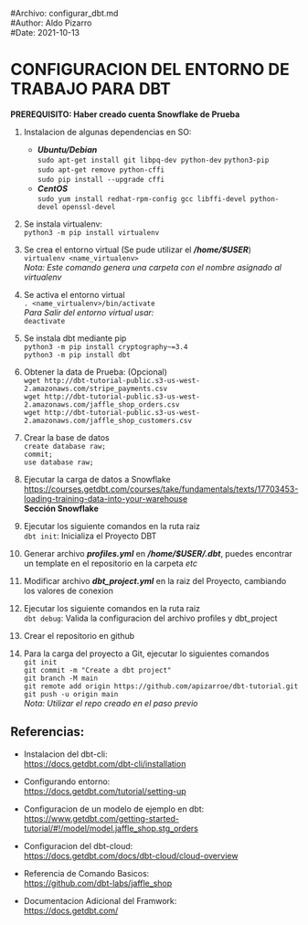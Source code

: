 #Archivo: configurar_dbt.md  
#Author: Aldo Pizarro  
#Date: 2021-10-13

# CONFIGURACION DEL ENTORNO DE TRABAJO PARA DBT

**PREREQUISITO: Haber creado cuenta Snowflake de Prueba**

1. Instalacion de algunas dependencias en SO:  
    - ***Ubuntu/Debian***  
`sudo apt-get install git libpq-dev python-dev` `python3-pip`  
`sudo apt-get remove python-cffi`  
`sudo pip install --upgrade cffi` 
    - ***CentOS***  
`sudo yum install redhat-rpm-config gcc libffi-devel python-devel openssl-devel`  

1. Se instala virtualenv:  
`python3 -m pip install virtualenv`  

1. Se crea el entorno virtual (Se pude utilizar el ***/home/$USER***)  
`virtualenv <name_virtualenv>`  
*Nota: Este comando genera una carpeta con el nombre asignado al virtualenv*

1. Se activa el entorno virtual  
`. <name_virtualenv>/bin/activate`  
*Para Salir del entorno virtual usar:*  
`deactivate`

1. Se instala dbt mediante pip  
`python3 -m pip install cryptography~=3.4`    
`python3 -m pip install dbt`

1. Obtener la data de Prueba: (Opcional)  
`wget http://dbt-tutorial-public.s3-us-west-2.amazonaws.com/stripe_payments.csv`  
`wget http://dbt-tutorial-public.s3-us-west-2.amazonaws.com/jaffle_shop_orders.csv`  
`wget http://dbt-tutorial-public.s3-us-west-2.amazonaws.com/jaffle_shop_customers.csv`

1. Crear la base de datos  
`create database raw;`  
`commit;`  
`use database raw;`

1. Ejecutar la carga de datos a Snowflake  
https://courses.getdbt.com/courses/take/fundamentals/texts/17703453-loading-training-data-into-your-warehouse  
**Sección Snowflake**

1. Ejecutar los siguiente comandos en la ruta raiz  
`dbt init`: Inicializa el Proyecto DBT

1. Generar archivo ***profiles.yml*** en ***/home/$USER/.dbt***, puedes encontrar un template en el repositorio en la carpeta *etc*

1. Modificar archivo ***dbt_project.yml*** en la raiz del Proyecto, cambiando los valores de conexion

1. Ejecutar los siguiente comandos en la ruta raiz  
`dbt debug`: Valida la configuracion del archivo profiles y dbt_project

1. Crear el repositorio en github

1. Para la carga del proyecto a Git, ejecutar lo siguientes comandos  
`git init`  
`git commit -m "Create a dbt project"`  
`git branch -M main`  
`git remote add origin https://github.com/apizarroe/dbt-tutorial.git`  
`git push -u origin main`  
*Nota: Utilizar el repo creado en el paso previo*  

## Referencias:

- Instalacion del dbt-cli:  
https://docs.getdbt.com/dbt-cli/installation  

- Configurando entorno:  
https://docs.getdbt.com/tutorial/setting-up  

- Configuracion de un modelo de ejemplo en dbt:  
https://www.getdbt.com/getting-started-tutorial/#!/model/model.jaffle_shop.stg_orders  

- Configuracion del dbt-cloud:  
https://docs.getdbt.com/docs/dbt-cloud/cloud-overview  

- Referencia de Comando Basicos:  
https://github.com/dbt-labs/jaffle_shop

- Documentacion Adicional del Framwork:  
https://docs.getdbt.com/  
